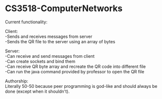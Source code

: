 # CS3518-ComputerNetworks

Current functionality:

Client:  
-Sends and receives messages from server  
-Sends the QR file to the server using an array of bytes  

Server:  
-Can receive and send messages from client  
-Can create sockets and bind them  
-Can receive QR byte array and recreate the QR code into different file  
-Can run the java command provided by professor to open the QR file  

Authorship:  
 Literally 50-50 because peer programming is god-like and should always be done (except when it shouldn't).  
